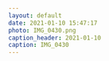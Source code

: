 ```yaml
---
layout: default
date: 2021-01-10 15:47:17
photo: IMG_0430.png
caption_header: 2021-01-10
caption: IMG_0430
---
```


